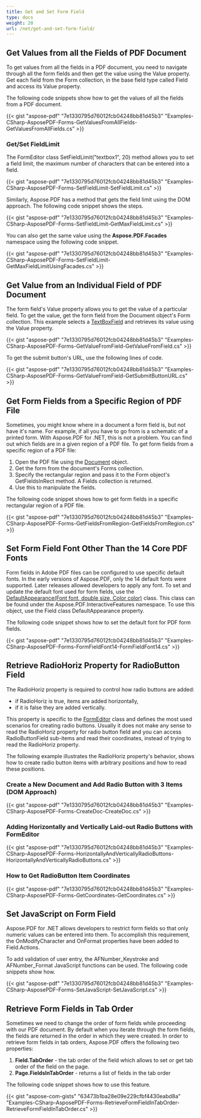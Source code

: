 ```yaml
---
title: Get and Set Form Field
type: docs
weight: 20
url: /net/get-and-set-form-field/
---
```


## **Get Values from all the Fields of PDF Document**
To get values from all the fields in a PDF document, you need to navigate through all the form fields and then get the value using the Value property. Get each field from the Form collection, in the base field type called Field and access its Value property.

The following code snippets show how to get the values of all the fields from a PDF document.

{{< gist "aspose-pdf" "7e1330795d76012fcb04248bb81d45b3" "Examples-CSharp-AsposePDF-Forms-GetValuesFromAllFields-GetValuesFromAllFields.cs" >}}
### **Get/Set FieldLimit**
The FormEditor class SetFieldLimit("textbox1", 20) method allows you to set a field limit, the maximum number of characters that can be entered into a field.

{{< gist "aspose-pdf" "7e1330795d76012fcb04248bb81d45b3" "Examples-CSharp-AsposePDF-Forms-SetFieldLimit-SetFieldLimit.cs" >}}

Similarly, Aspose.PDF has a method that gets the field limit using the DOM approach. The following code snippet shows the steps.

{{< gist "aspose-pdf" "7e1330795d76012fcb04248bb81d45b3" "Examples-CSharp-AsposePDF-Forms-SetFieldLimit-GetMaxFieldLimit.cs" >}}



You can also get the same value using the **Aspose.PDF.Facades** namespace using the following code snippet.



{{< gist "aspose-pdf" "7e1330795d76012fcb04248bb81d45b3" "Examples-CSharp-AsposePDF-Forms-SetFieldLimit-GetMaxFieldLimitUsingFacades.cs" >}}
## **Get Value from an Individual Field of PDF Document**
The form field's Value property allows you to get the value of a particular field. To get the value, get the form field from the Document object's Form collection. This example selects a [TextBoxField](https://apireference.aspose.com/net/pdf/aspose.pdf.forms/textboxfield) and retrieves its value using the Value property.

{{< gist "aspose-pdf" "7e1330795d76012fcb04248bb81d45b3" "Examples-CSharp-AsposePDF-Forms-GetValueFromField-GetValueFromField.cs" >}}

To get the submit button's URL, use the following lines of code.

{{< gist "aspose-pdf" "7e1330795d76012fcb04248bb81d45b3" "Examples-CSharp-AsposePDF-Forms-GetValueFromField-GetSubmitButtonURL.cs" >}}
## **Get Form Fields from a Specific Region of PDF File**
Sometimes, you might know where in a document a form field is, but not have it's name. For example, if all you have to go from is a schematic of a printed form. With Aspose.PDF for .NET, this is not a problem. You can find out which fields are in a given region of a PDF file. To get form fields from a specific region of a PDF file:

1. Open the PDF file using the [Document](https://apireference.aspose.com/net/pdf/aspose.pdf/document) object.
1. Get the form from the document's Forms collection.
1. Specify the rectangular region and pass it to the Form object's GetFieldsInRect method.
   A Fields collection is returned.
1. Use this to manipulate the fields.

The following code snippet shows how to get form fields in a specific rectangular region of a PDF file.

{{< gist "aspose-pdf" "7e1330795d76012fcb04248bb81d45b3" "Examples-CSharp-AsposePDF-Forms-GetFieldsFromRegion-GetFieldsFromRegion.cs" >}}
## **Set Form Field Font Other Than the 14 Core PDF Fonts**
Form fields in Adobe PDF files can be configured to use specific default fonts. In the early versions of Aspose.PDF, only the 14 default fonts were supported. Later releases allowed developers to apply any font. To set and update the default font used for form fields, use the [DefaultAppearance(Font font, double size, Color color)](http://www.aspose.com/api/net/pdf/aspose.pdf.interactivefeatures/defaultappearance) class. This class can be found under the Aspose.PDF.InteractiveFeatures namespace. To use this object, use the Field class DefaultAppearance property.

The following code snippet shows how to set the default font for PDF form fields.

{{< gist "aspose-pdf" "7e1330795d76012fcb04248bb81d45b3" "Examples-CSharp-AsposePDF-Forms-FormFieldFont14-FormFieldFont14.cs" >}}
## **Retrieve RadioHoriz Property for RadioButton Field**
The RadioHoriz property is required to control how radio buttons are added:

- if RadioHoriz is true, items are added horizontally,
- if it is false they are added vertically.

This property is specific to the [FormEditor](https://apireference.aspose.com/net/pdf/aspose.pdf.facades/formeditor) class and defines the most used scenarios for creating radio buttons. Usually it does not make any sense to read the RadioHoriz property for radio button field and you can access RadioButtonField sub-items and read their coordinates, instead of trying to read the RadioHoriz property.

The following example illustrates the RadioHoriz property's behavior, shows how to create radio button items with arbitrary positions and how to read these positions.
### **Create a New Document and Add Radio Button with 3 Items (DOM Approach)**
{{< gist "aspose-pdf" "7e1330795d76012fcb04248bb81d45b3" "Examples-CSharp-AsposePDF-Forms-CreateDoc-CreateDoc.cs" >}}
### **Adding Horizontally and Vertically Laid-out Radio Buttons with FormEditor**
{{< gist "aspose-pdf" "7e1330795d76012fcb04248bb81d45b3" "Examples-CSharp-AsposePDF-Forms-HorizontallyAndVerticallyRadioButtons-HorizontallyAndVerticallyRadioButtons.cs" >}}
### **How to Get RadioButton Item Coordinates**
{{< gist "aspose-pdf" "7e1330795d76012fcb04248bb81d45b3" "Examples-CSharp-AsposePDF-Forms-GetCoordinates-GetCoordinates.cs" >}}
## **Set JavaScript on Form Field**
Aspose.PDF for .NET allows developers to restrict form fields so that only numeric values can be entered into them. To accomplish this requirement, the OnModifyCharacter and OnFormat properties have been added to Field.Actions.

To add validation of user entry, the AFNumber_Keystroke and AFNumber_Format JavaScript functions can be used. The following code snippets show how.

{{< gist "aspose-pdf" "7e1330795d76012fcb04248bb81d45b3" "Examples-CSharp-AsposePDF-Forms-SetJavaScript-SetJavaScript.cs" >}}
## **Retrieve Form Fields in Tab Order**
Sometimes we need to change the order of form fields while proceeding with our PDF document. By default when you iterate through the form fields, the fields are returned in the order in which they were created. In order to retrieve form fields in tab orders, Aspose.PDF offers the following two properties:

1. **Field.TabOrder** - the tab order of the field which allows to set or get tab order of the field on the page.
2. **Page.FieldsInTabOrder** - returns a list of fields in the tab order

The following code snippet shows how to use this feature.

{{< gist "aspose-com-gists" "63473b1ba28e09e229cfbf4430eabd8a" "Examples-CSharp-AsposePDF-Forms-RetrieveFormFieldInTabOrder-RetrieveFormFieldInTabOrder.cs" >}}
